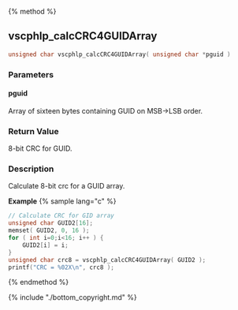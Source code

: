 
{% method %}
## vscphlp_calcCRC4GUIDArray

```c
unsigned char vscphlp_calcCRC4GUIDArray( unsigned char *pguid )
```

### Parameters

#### pguid
Array of sixteen bytes containing GUID on MSB→LSB order.


### Return Value
8-bit CRC for GUID.

### Description
Calculate 8-bit crc for a GUID array. 

**Example** {% sample lang="c" %}

```c
// Calculate CRC for GID array
unsigned char GUID2[16];
memset( GUID2, 0, 16 );
for ( int i=0;i<16; i++ ) {
    GUID2[i] = i;
}
unsigned char crc8 = vscphlp_calcCRC4GUIDArray( GUID2 );
printf("CRC = %02X\n", crc8 );
```

{% endmethod %}

{% include "./bottom_copyright.md" %}